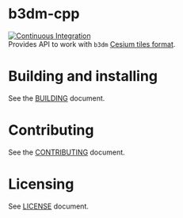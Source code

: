 # b3dm-cpp
[![Continuous Integration](https://github.com/protomorphine/b3dm-cpp/actions/workflows/ci.yml/badge.svg)](https://github.com/protomorphine/b3dm-cpp/actions/workflows/ci.yml)   
Provides API to work with `b3dm` [Cesium tiles format](https://github.com/CesiumGS/3d-tiles).   

# Building and installing

See the [BUILDING](BUILDING.md) document.

# Contributing

See the [CONTRIBUTING](CONTRIBUTING.md) document.

# Licensing

See [LICENSE](LICENSE) document.
